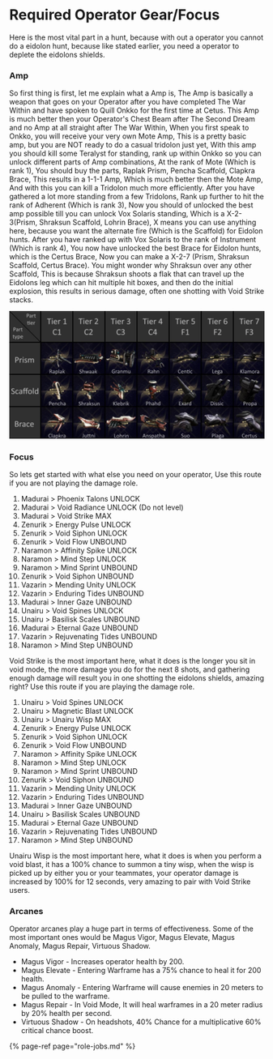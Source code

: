# Required Operator Gear/Focus

Here is the most vital part in a hunt, because with out a operator you cannot do a eidolon hunt, because like stated earlier, you need a operator to deplete the eidolons shields.

### Amp

So first thing is first, let me explain what a Amp is, The Amp is basically a weapon that goes on your Operator after you have completed The War Within and have spoken to Quill Onkko for the first time at  Cetus. This Amp is much better then your Operator's Chest Beam after The Second Dream and no Amp at all straight after The War Within, When you first speak to Onkko, you will receive your very own Mote Amp, This is a pretty basic amp, but you are NOT ready to do a casual tridolon just yet, With this amp you should kill some Teralyst for standing, rank up within Onkko so you can unlock different parts of Amp combinations, At the rank of Mote \(Which is rank 1\), You should buy the parts, Raplak Prism, Pencha Scaffold, Clapkra Brace, This results in a 1-1-1 Amp, Which is much better then the Mote Amp, And with this you can kill a Tridolon much more efficiently. After you have gathered a lot more standing from a few Tridolons, Rank up further to hit the rank of Adherent \(Which is rank 3\), Now you should of unlocked the best amp possible till you can unlock Vox Solaris standing, Which is a X-2-3\(Prism, Shraksun Scaffold, Lohrin Brace\), X means you can use anything here, because you want the alternate fire \(Which is the Scaffold\) for Eidolon hunts. After you have ranked up with Vox Solaris to the rank of Instrument \(Which is rank 4\), You now have unlocked the best Brace for Eidolon hunts, which is the Certus Brace, Now you can make a X-2-7 \(Prism, Shraksun Scaffold, Certus Brace\). You might wonder why Shraksun over any other Scaffold, This is because Shraksun shoots a flak that can travel up the Eidolons leg which can hit multiple hit boxes, and then do the initial explosion, this results in serious damage, often one shotting with Void Strike stacks.

![](../../.gitbook/assets/image%20%2838%29.png)

### Focus

So lets get started with what else you need on your operator, Use this route if you are not playing the damage role.

1. Madurai &gt; Phoenix Talons UNLOCK 
2. Madurai &gt; Void Radiance UNLOCK \(Do not level\) 
3. Madurai &gt; Void Strike MAX 
4. Zenurik &gt; Energy Pulse UNLOCK 
5. Zenurik &gt; Void Siphon UNLOCK
6. Zenurik &gt; Void Flow UNBOUND
7. Naramon &gt; Affinity Spike UNLOCK
8. Naramon &gt; Mind Step UNLOCK
9. Naramon &gt; Mind Sprint UNBOUND
10. Zenurik &gt; Void Siphon UNBOUND
11. Vazarin &gt; Mending Unity UNLOCK
12. Vazarin &gt; Enduring Tides UNBOUND
13. Madurai &gt; Inner Gaze UNBOUND 
14. Unairu  &gt; Void Spines UNLOCK
15. Unairu  &gt; Basilisk Scales UNBOUND
16. Madurai &gt; Eternal Gaze UNBOUND 
17. Vazarin &gt; Rejuvenating Tides UNBOUND
18. Naramon &gt; Mind Step UNBOUND

Void Strike is the most important here, what it does is the longer you sit in void mode, the more damage you do for the next 8 shots, and gathering enough damage will result you in one shotting the eidolons shields, amazing right? Use this route if you are playing the damage role.

1. Unairu &gt; Void Spines UNLOCK 
2. Unairu &gt; Magnetic Blast UNLOCK 
3. Unairu &gt; Unairu Wisp MAX 
4. Zenurik &gt; Energy Pulse UNLOCK 
5. Zenurik &gt; Void Siphon UNLOCK
6. Zenurik &gt; Void Flow UNBOUND
7. Naramon &gt; Affinity Spike UNLOCK
8. Naramon &gt; Mind Step UNLOCK
9. Naramon &gt; Mind Sprint UNBOUND
10. Zenurik &gt; Void Siphon UNBOUND
11. Vazarin &gt; Mending Unity UNLOCK
12. Vazarin &gt; Enduring Tides UNBOUND
13. Madurai &gt; Inner Gaze UNBOUND 
14. Unairu  &gt; Basilisk Scales UNBOUND
15. Madurai &gt; Eternal Gaze UNBOUND 
16. Vazarin &gt; Rejuvenating Tides UNBOUND
17. Naramon &gt; Mind Step UNBOUND

Unairu Wisp is the most important here, what it does is when you perform a void blast, it has a 100% chance to summon a tiny wisp, when the wisp is picked up by either you or your teammates, your operator damage is increased by 100% for 12 seconds, very amazing to pair with Void Strike users.

### Arcanes

Operator arcanes play a huge part in terms of effectiveness. Some of the most important ones would be Magus Vigor, Magus Elevate, Magus Anomaly, Magus Repair, Virtuous Shadow.

* Magus Vigor - Increases operator health by 200.
* Magus Elevate - Entering Warframe has a 75% chance to heal it for 200 health.
* Magus Anomaly - Entering Warframe will cause enemies in 20 meters to be pulled to the warframe.
* Magus Repair - In Void Mode, It will heal warframes in a 20 meter radius by 20% health per second.
* Virtuous Shadow - On headshots, 40% Chance for a multiplicative 60% critical chance boost.

{% page-ref page="role-jobs.md" %}

